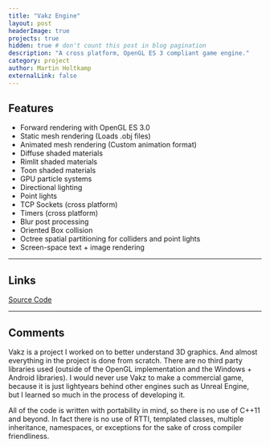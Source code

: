 ```yaml
---
title: "Vakz Engine"
layout: post
headerImage: true
projects: true
hidden: true # don't count this post in blog pagination
description: "A cross platform, OpenGL ES 3 compliant game engine."
category: project
author: Martin Holtkamp
externalLink: false
---
```


## Features

* Forward rendering with OpenGL ES 3.0  
* Static mesh rendering (Loads .obj files)
* Animated mesh rendering (Custom animation format)
* Diffuse shaded materials
* Rimlit shaded materials
* Toon shaded materials 
* GPU particle systems
* Directional lighting
* Point lights
* TCP Sockets (cross platform)
* Timers (cross platform) 
* Blur post processing
* Oriented Box collision
* Octree spatial partitioning for colliders and point lights 
* Screen-space text + image rendering

---

## Links

[Source Code](https://github.com/mholtkamp/vakz/tree/master/project/Windows/Engine)

---

## Comments

Vakz is a project I worked on to better understand 3D graphics. And almost everything in the project is done from scratch. There are no third party libraries used (outside of the OpenGL implementation and the Windows + Android libraries).
I would never use Vakz to make a commercial game, because it is just lightyears behind other engines such as Unreal Engine, but I learned so much in the process of developing it.

All of the code is written with portability in mind, so there is no use of C++11 and beyond. In fact there is no use of RTTI, templated classes, multiple inheritance, namespaces, or exceptions for the sake of cross compiler friendliness.
